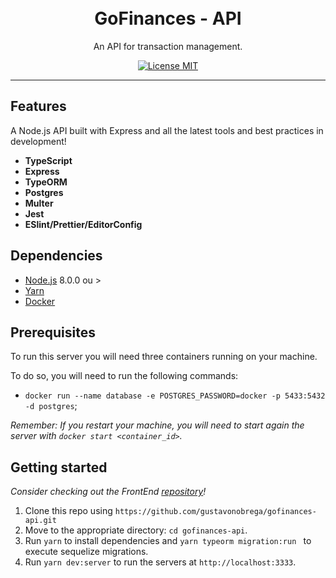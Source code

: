<h1 align="center">

<br>
GoFinances - API
</h1>

<p align="center">An API for transaction management.</p>

<p align="center">
  <a href="https://opensource.org/licenses/MIT">
    <img src="https://img.shields.io/badge/license-MIT-blue.svg?style=flat-square" alt="License MIT">
  </a>
</p>

<hr />

## Features

A Node.js API built with Express and all the latest tools and best practices in development!

-  **TypeScript** 
-  **Express** 
-  **TypeORM**
-  **Postgres**
-  **Multer**
-  **Jest**
-  **ESlint/Prettier/EditorConfig**

## Dependencies

- [Node.js](https://nodejs.org/en/) 8.0.0 ou >
- [Yarn](https://yarnpkg.com/pt-BR/docs/install)
- [Docker](https://www.docker.com/)

## Prerequisites

To run this server you will need three containers running on your machine.

To do so, you will need to run the following commands:

- `docker run --name database -e POSTGRES_PASSWORD=docker -p 5433:5432 -d postgres`;

_Remember: If you restart your machine, you will need to start again the server with `docker start <container_id>`._

## Getting started

_Consider checking out the FrontEnd [repository](https://github.com/gustavonobrega/gofinances-web)!_

1. Clone this repo using `https://github.com/gustavonobrega/gofinances-api.git`
2. Move to the appropriate directory: `cd gofinances-api`.<br />
3. Run `yarn` to install dependencies and `yarn typeorm migration:run ` to execute sequelize migrations.<br />
6. Run `yarn dev:server` to run the servers at `http://localhost:3333`.
